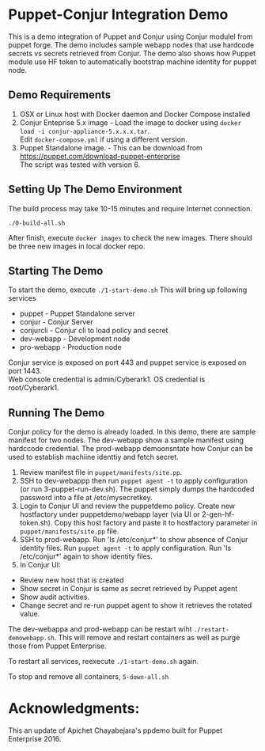 # Puppet-Conjur Integration Demo
This is a demo  integration of Puppet and Conjur using Conjur modulel from puppet forge. The demo includes sample webapp nodes that use hardcode secrets vs secrets retrieved from Conjur. 
The demo also shows how Puppet module use HF token to automatically bootstrap machine identity for puppet node. 

## Demo Requirements
1. OSX or Linux host with Docker daemon and Docker Compose installed
2. Conjur Enteprise 5.x image - Load the image to docker using `docker load -i conjur-appliance-5.x.x.x.tar`.  
Edit `docker-compose.yml` if using a different version. 
3. Puppet Standalone image. - This can be download from https://puppet.com/download-puppet-enterprise  
The script was tested with version 6.

## Setting Up The Demo Environment
The build process may take 10-15 minutes and require Internet connection.

```
./0-build-all.sh
```

After finish, execute `docker images` to check the new images. There should be three new images in local docker repo. 


## Starting The Demo
To start the demo, execute `./1-start-demo.sh`
This will bring up following services
- puppet - Puppet Standalone server
- conjur - Conjur Server
- conjurcli - Conjur cli to load policy and secret
- dev-webapp - Development node
- pro-webapp - Production node

Conjur service is exposed on port 443 and puppet service is exposed on port 1443.  
Web console credential is admin/Cyberark1.
OS credential is root/Cyberark1.

## Running The Demo
Conjur policy for the demo is already loaded. In this demo, there are sample manifest for two nodes. The dev-webapp show a sample manifest using hardccode credential. The prod-webapp demoonsntate how Conjur can be used to establish machiine identtiy and fetch secret.
1) Review manifest file in `puppet/manifests/site.pp`. 
2) SSH to dev-webappp then run `puppet agent -t` to apply configuration (or run 3-puppet-run-dev.sh). The puppet simply dumps the hardcoded password into a file at /etc/mysecretkey.
3) Login to Conjur UI and review the puppetdemo policy. Create new hostfactory under puppetdemo/webapp layer (via UI or 2-gen-hf-token.sh). Copy this host factory and paste it to hostfactory parameter in `puppet/manifests/site.pp` file.
4) SSH to prod-webapp. Run 'ls /etc/conjur*' to show absence of Conjur identity files. Run `puppet agent -t` to apply configuration. Run 'ls /etc/conjur*' again to show identity files.
5) In Conjur UI:
  - Review new host that is created
  - Show secret in Conjur is same as secret retrieved by Puppet agent
  - Show audit activities.
  - Change secret and re-run puppet agent to show it retrieves the rotated value.

The dev-webappa and prod-webapp can be restart wiht `./restart-demowebapp.sh`. This will remove and restart containers as well as purge those from Puppet Enterprise.

To restart all services, reexecute `./1-start-demo.sh` again.

To stop and remove all containers, `5-down-all.sh`

# Acknowledgments:
This an update of Apichet Chayabejara's ppdemo built for Puppet Enterprise 2016.
